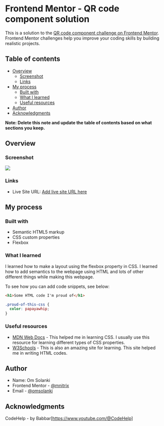 # Frontend Mentor - QR code component solution

This is a solution to the [QR code component challenge on Frontend Mentor](https://www.frontendmentor.io/challenges/qr-code-component-iux_sIO_H). Frontend Mentor challenges help you improve your coding skills by building realistic projects. 

## Table of contents

- [Overview](#overview)
  - [Screenshot](#screenshot)
  - [Links](#links)
- [My process](#my-process)
  - [Built with](#built-with)
  - [What I learned](#what-i-learned)
  - [Useful resources](#useful-resources)
- [Author](#author)
- [Acknowledgments](#acknowledgments)

**Note: Delete this note and update the table of contents based on what sections you keep.**

## Overview

### Screenshot

![](.images/Screenshot.png)

### Links

- Live Site URL: [Add live site URL here](https://your-live-site-url.com)

## My process

### Built with

- Semantic HTML5 markup
- CSS custom properties
- Flexbox

### What I learned

I learned how to make a layout using the flexbox property in CSS. I learned how to add semantics to the webpage using HTML and lots of other different things while
making this webpage.

To see how you can add code snippets, see below:

```html
<h1>Some HTML code I'm proud of</h1>
```
```css
.proud-of-this-css {
  color: papayawhip;
}
```
 
### Useful resources

- [MDN Web Docs]([https://www.example.com](https://developer.mozilla.org/en-US/docs/Web/CSS)) - This helped me in learning CSS. I usually use this resource for 
   learning different types of CSS properties.
- [W3Schools]([https://www.example.com](https://www.w3schools.com/html/)) - This is also an amazing site for learning. This site helped me in writing HTML codes.

## Author

- Name: Om Solanki
- Frontend Mentor - [@mnitrix](https://www.frontendmentor.io/profile/mnitrix)
- Email - [@omsolanki](mailto:oms54327@gmail.com)

## Acknowledgments

CodeHelp - by Babbar[https://www.youtube.com/@CodeHelp]
